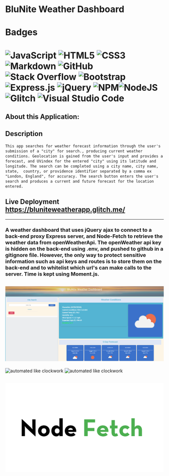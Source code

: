 # BluNite Weather Dashboard

# Badges

# ![JavaScript](https://img.shields.io/badge/javascript-%23323330.svg?style=for-the-badge&logo=javascript&logoColor=%23F7DF1E) ![HTML5](https://img.shields.io/badge/html5-%23E34F26.svg?style=for-the-badge&logo=html5&logoColor=white) ![CSS3](https://img.shields.io/badge/css3-%231572B6.svg?style=for-the-badge&logo=css3&logoColor=white) ![Markdown](https://img.shields.io/badge/markdown-%23000000.svg?style=for-the-badge&logo=markdown&logoColor=white) ![GitHub](https://img.shields.io/badge/github-%23121011.svg?style=for-the-badge&logo=github&logoColor=white) ![Stack Overflow](https://img.shields.io/badge/-Stackoverflow-FE7A16?style=for-the-badge&logo=stack-overflow&logoColor=white) ![Bootstrap](https://img.shields.io/badge/bootstrap-%238511FA.svg?style=for-the-badge&logo=bootstrap&logoColor=white) ![Express.js](https://img.shields.io/badge/express.js-%23404d59.svg?style=for-the-badge&logo=express&logoColor=%2361DAFB) ![jQuery](https://img.shields.io/badge/jquery-%230769AD.svg?style=for-the-badge&logo=jquery&logoColor=white) ![NPM](https://img.shields.io/badge/NPM-%23CB3837.svg?style=for-the-badge&logo=npm&logoColor=white)![NodeJS](https://img.shields.io/badge/node.js-6DA55F?style=for-the-badge&logo=node.js&logoColor=white)![Glitch](https://img.shields.io/badge/glitch-%233333FF.svg?style=for-the-badge&logo=glitch&logoColor=white) ![Visual Studio Code](https://img.shields.io/badge/Visual%20Studio%20Code-0078d7.svg?style=for-the-badge&logo=visual-studio-code&logoColor=white)

## About this Application:

## Description
```
This app searches for weather forecast information through the user's submission of a "city" for search., producing current weather conditions. Geolocation is gained from the user's input and provides a  forecast, and UVindex for the entered "city" using its latitude and longitude. The search can be completed using a city name, city name, state,  country, or providence identifier separated by a comma ex "London, England", for accuracy. The search button enters the user's search and produces a current and future forecast for the location entered.
```
## Live Deployment https://bluniteweatherapp.glitch.me/

---

### A weather dashboard that uses jQuery ajax to connect to a back-end proxy Express server, and Node-Fetch to retrieve the weather data from openWeatherApi. The openWeather api key is hidden on the back-end using .env, and pushed to github in a gitignore file. However, the only way to protect sensitive information such as api keys and routes is to store them on the back-end and to whitelist which url's can make calls to the server. Time is kept using Moment.js.

## <img src="images/Screenshot 2024-04-20 213907.png">

![automated like clockwork](https://cdn.glitch.global/3ec80efe-e528-415e-a60f-1cdb9e0fd0aa/openweather-logo-3CE20F48B5-seeklogo.com.png?v=1698899440663) ![automated like clockwork](https://cdn.glitch.global/3ec80efe-e528-415e-a60f-1cdb9e0fd0aa/1_vwAe0QwGV9nOupl61bbmqw.jpg?v=1698899425568)

## <img src="images/Banner.svg">
